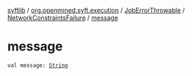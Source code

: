[syftlib](../../../index.md) / [org.openmined.syft.execution](../../index.md) / [JobErrorThrowable](../index.md) / [NetworkConstraintsFailure](index.md) / [message](./message.md)

# message

`val message: `[`String`](https://kotlinlang.org/api/latest/jvm/stdlib/kotlin/-string/index.html)